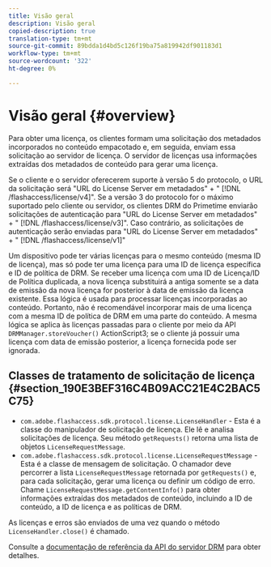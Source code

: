 ```yaml
---
title: Visão geral
description: Visão geral
copied-description: true
translation-type: tm+mt
source-git-commit: 89bdda1d4bd5c126f19ba75a819942df901183d1
workflow-type: tm+mt
source-wordcount: '322'
ht-degree: 0%

---
```



# Visão geral {#overview}

Para obter uma licença, os clientes formam uma solicitação dos metadados incorporados no conteúdo empacotado e, em seguida, enviam essa solicitação ao servidor de licença. O servidor de licenças usa informações extraídas dos metadados de conteúdo para gerar uma licença.

Se o cliente e o servidor oferecerem suporte à versão 5 do protocolo, o URL da solicitação será &quot;URL do License Server em metadados&quot; + &quot; [!DNL /flashaccess/license/v4]&quot;. Se a versão 3 do protocolo for o máximo suportado pelo cliente ou servidor, os clientes DRM do Primetime enviarão solicitações de autenticação para &quot;URL do License Server em metadados&quot; + &quot; [!DNL /flashaccess/license/v3]&quot;. Caso contrário, as solicitações de autenticação serão enviadas para &quot;URL do License Server em metadados&quot; + &quot; [!DNL /flashaccess/license/v1]&quot;

Um dispositivo pode ter várias licenças para o mesmo conteúdo (mesma ID de licença), mas só pode ter uma licença para uma ID de licença específica e ID de política de DRM. Se receber uma licença com uma ID de Licença/ID de Política duplicada, a nova licença substituirá a antiga somente se a data de emissão da nova licença for posterior à data de emissão da licença existente. Essa lógica é usada para processar licenças incorporadas ao conteúdo. Portanto, não é recomendável incorporar mais de uma licença com a mesma ID de política de DRM em uma parte do conteúdo. A mesma lógica se aplica às licenças passadas para o cliente por meio da API `DRMManager.storeVoucher()` ActionScript3; se o cliente já possuir uma licença com data de emissão posterior, a licença fornecida pode ser ignorada.

## Classes de tratamento de solicitação de licença {#section_190E3BEF316C4B09ACC21E4C2BAC5C75}

* `com.adobe.flashaccess.sdk.protocol.license.LicenseHandler` - Esta é a classe do manipulador de solicitação de licença. Ele lê e analisa solicitações de licença. Seu método `getRequests()` retorna uma lista de objetos `LicenseRequestMessage`.
* `com.adobe.flashaccess.sdk.protocol.license.LicenseRequestMessage` - Esta é a classe de mensagem de solicitação. O chamador deve percorrer a lista `LicenseRequestMessage` retornada por `getRequests()` e, para cada solicitação, gerar uma licença ou definir um código de erro. Chame `LicenseRequestMessage.getContentInfo()` para obter informações extraídas dos metadados de conteúdo, incluindo a ID de conteúdo, a ID de licença e as políticas de DRM.

As licenças e erros são enviados de uma vez quando o método `LicenseHandler.close()` é chamado.

Consulte a [documentação de referência da API do servidor DRM](https://help.adobe.com/en_US/primetime/api/drm-apis/server/javadocs-flashaccess-pro/overview-summary.html) para obter detalhes.
